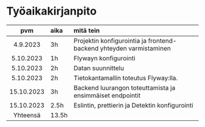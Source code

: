 # Työaikakirjanpito

|    pvm     | aika  | mitä tein                                                                  |
|:----------:|:------|:---------------------------------------------------------------------------|
|  4.9.2023  | 3h    | Projektin konfigurointia ja frontend-backend yhteyden varmistaminen        |
| 5.10.2023  | 1h    | Flywayn konfigurointi                                                      |
| 5.10.2023  | 2h    | Datan suunnittelu                                                          |
| 5.10.2023  | 2h    | Tietokantamallin toteutus Flyway:lla.                                      |
| 15.10.2023 | 3h    | Backend luurangon toteuttamista ja ensimmäiset endpointit                  |
| 15.10.2023 | 2.5h  | Eslintin, prettierin ja Detektin konfigurointi                             |
|  Yhteensä  | 13.5h   |                                                                            |
